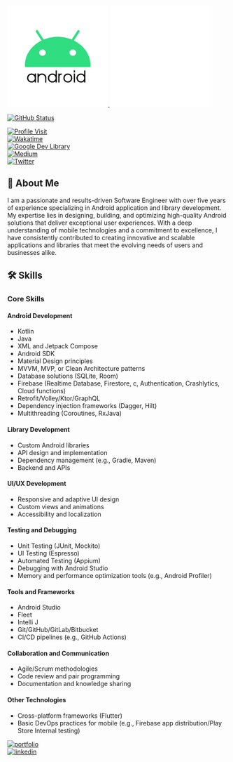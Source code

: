 <p align="left">
  <a href="https://github.com/rhymezxcode">
    <img src="https://github.com/RhymezxCode/rhymezxcode/blob/master/android-logo.gif" width="230" height="230" alt="Android Logo" />
  </a>
  <a href="https://github.com/rhymezxcode">
    <img src="https://github.com/RhymezxCode/rhymezxcode/blob/master/android.gif" width="230" height="230" alt="Android Animation" />
  </a>
</p>

<p align="left">
  <a href="https://github.com/rhymezxcode">
    <img alt="GitHub Status" src="https://github-readme-stats.vercel.app/api?username=rhymezxcode&show=contribs&show_icons=true&include_all_commits=true&count_private=true&theme=default" />
  </a>
</p>

[![Profile Visit](https://komarev.com/ghpvc/?username=RhymezxCode&label=Profile%20views&color=486EDF&style=flat)](https://github.com/RhymezxCode) <br/>
[![Wakatime](https://wakatime.com/badge/user/bc060098-ee7e-4c87-a283-5cc51ce605a6.svg)](https://wakatime.com/@rhymezx_code) <br/>
[![Google Dev Library](https://rhymezxcode.github.io/rhymezxcode/badges/google-devlib.svg)](https://devlibrary.withgoogle.com/authors/rhymezxcode) <br/>
[![Medium](https://rhymezxcode.github.io/rhymezxcode/badges/Story-Medium.svg)](https://rhymezxcode.medium.com/about) <br/>
[![Twitter](https://rhymezxcode.github.io/rhymezxcode/badges/twitter.svg)](https://twitter.com/rhymezx_code) <br/>

## 🚀 About Me
I am a passionate and results-driven Software Engineer with over five years of experience specializing in Android application and library development. My expertise lies in designing, building, and optimizing high-quality Android solutions that deliver exceptional user experiences. With a deep understanding of mobile technologies and a commitment to excellence, I have consistently contributed to creating innovative and scalable applications and libraries that meet the evolving needs of users and businesses alike.

## 🛠 Skills
### Core Skills
#### Android Development
- Kotlin
- Java
- XML and Jetpack Compose
- Android SDK
- Material Design principles
- MVVM, MVP, or Clean Architecture patterns
- Database solutions (SQLite, Room)
- Firebase (Realtime Database, Firestore, c, Authentication, Crashlytics, Cloud functions)
- Retrofit/Volley/Ktor/GraphQL
- Dependency injection frameworks (Dagger, Hilt)
- Multithreading (Coroutines, RxJava)
#### Library Development
- Custom Android libraries
- API design and implementation
- Dependency management (e.g., Gradle, Maven)
- Backend and APIs
#### UI/UX Development
- Responsive and adaptive UI design
- Custom views and animations
- Accessibility and localization
#### Testing and Debugging
- Unit Testing (JUnit, Mockito)
- UI Testing (Espresso)
- Automated Testing (Appium)
- Debugging with Android Studio
- Memory and performance optimization tools (e.g., Android Profiler)
#### Tools and Frameworks
- Android Studio
- Fleet
- Intelli J
- Git/GitHub/GitLab/Bitbucket
- CI/CD pipelines (e.g., GitHub Actions)
#### Collaboration and Communication
- Agile/Scrum methodologies
- Code review and pair programming
- Documentation and knowledge sharing
#### Other Technologies
- Cross-platform frameworks (Flutter)
- Basic DevOps practices for mobile (e.g., Firebase app distribution/Play Store Internal testing)

[![portfolio](https://img.shields.io/badge/my_portfolio-000?style=for-the-badge&logo=ko-fi&logoColor=white)](https://rhymezxcode.github.io/rhymezxcode/) <br/>
[![linkedin](https://img.shields.io/badge/linkedin-0A66C2?style=for-the-badge&logo=linkedin&logoColor=white)](https://ng.linkedin.com/in/babajide-awodire-00117a125) <br/>


